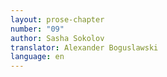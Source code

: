 ```yaml
---
layout: prose-chapter
number: "09"
author: Sasha Sokolov
translator: Alexander Boguslawski
language: en
---
```

